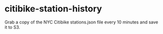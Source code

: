 # citibike-station-history
Grab a copy of the NYC Citibike stations.json file every 10 minutes and save it to S3.
